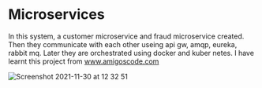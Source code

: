 # Microservices

In this system, a customer microservice and fraud microservice created. Then they communicate with each other useing api gw, amqp, eureka, rabbit mq. Later they are orchestrated using docker and kuber netes. I have learnt this project from www.amigoscode.com

![Screenshot 2021-11-30 at 12 32 51](https://user-images.githubusercontent.com/40702606/144061535-7a42e85b-59d6-4f7f-9c35-18a48b49e6de.png)

